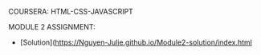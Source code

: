 COURSERA: HTML-CSS-JAVASCRIPT

MODULE 2 ASSIGNMENT:
- [Solution](https://Nguyen-Julie.github.io/Module2-solution/index.html
